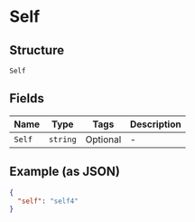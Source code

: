 
# Self

## Structure

`Self`

## Fields

| Name | Type | Tags | Description |
|  --- | --- | --- | --- |
| `Self` | `string` | Optional | - |

## Example (as JSON)

```json
{
  "self": "self4"
}
```

